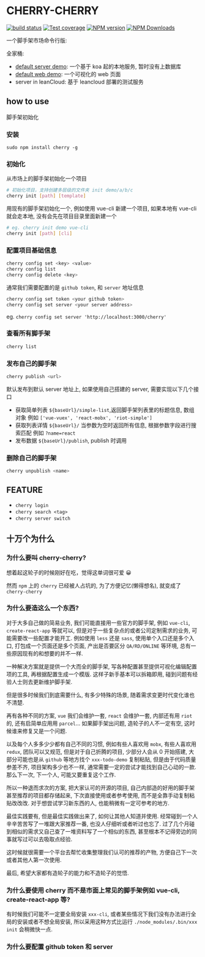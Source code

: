 # CHERRY-CHERRY

[![build status](https://img.shields.io/travis/cyseria/cherry-scaffold/master.svg?style=flat-square)](https://travis-ci.org/cyseria/cherry-scaffold)
[![Test coverage](https://img.shields.io/codecov/c/github/cyseria/cherry-scaffold.svg?style=flat-square)](https://codecov.io/github/cyseria/cherry-scaffold?branch=master)
[![NPM version](https://img.shields.io/npm/v/cherry-scaffold.svg?style=flat-square)](https://www.npmjs.com/package/cherry-scaffold)
[![NPM Downloads](https://img.shields.io/npm/dm/cherry-scaffold.svg?style=flat-square&maxAge=43200)](https://www.npmjs.com/package/cherry-scaffold)

一个脚手架市场命令行版:

全家桶:
- [default server demo](https://github.com/cyseria/cherry-default-server): 一个基于 koa 起的本地服务, 暂时没有上数据库
- [default web demo](https://github.com/cyseria/cherry-default-web): 一个可视化的 web 页面
- server in leanCloud: 基于 leancloud 部署的测试服务


## how to use
脚手架初始化

### 安装
```
sudo npm install cherry -g
```

### 初始化

从市场上的脚手架初始化一个项目
```bash
# 初始化项目，支持创建多层级的文件夹 init demo/a/b/c
cherry init [path] [template]
```

用现有的脚手架初始化一个, 例如使用 vue-cli 新建一个项目, 如果本地有 vue-cli 就会走本地, 没有会先在项目目录里面新建一个
```bash
# eg. cherry init demo vue-cli
cherry init [path] [cli]
```

### 配置项目基础信息
```bash
cherry config set <key> <value>
cherry config list
cherry config delete <key>
```

通常我们需要配置的是 `github token`, 和 `server` 地址信息

```bash
cherry config set token <your github token>
cherry config set server <your server address>
```

eg. `cherry config set server 'http://localhost:3000/cherry'`

### 查看所有脚手架
```bash
cherry list
```

### 发布自己的脚手架
```bash
cherry publish <url>
```

默认发布到默认 server 地址上, 如果使用自己搭建的 server, 需要实现以下几个接口

- 获取简单列表
    `${baseUrl}/simple-list`,返回脚手架列表里的标题信息, 数组对象
    例如 `['vue-vuex', 'react-mobx', 'riot-simple']`
- 获取列表详情
    `${baseUrl}/` 当参数为空时返回所有信息, 根据参数字段进行搜索匹配
    例如 `?name=react`
- 发布数据
    `${baseUrl}/publish`, publish 时调用

### 删除自己的脚手架
```bash
cherry unpublish <name>
```

## FEATURE

- `cherry login`
- `cherry search <tag>`
- `cherry server switch`

## 十万个为什么

### 为什么要叫 cherry-cherry?
想着起这轮子的时候刚好在吃，觉得这单词很可爱 😀

然而 `npm` 上的 `cherry` 已经被人占坑的, 为了方便记忆(懒得想名), 就变成了 `cherry-cherry`

### 为什么要造这么一个东西?

对于大多自己做的简易业务, 我们可能直接用一些官方的脚手架, 例如 `vue-cli`, `create-react-app` 等就可以, 但是对于一些复杂点的或者公司定制需求的业务, 可能需要改一些配置才能开工. 例如使用 `less` 还是 `sass`, 使用单个入口还是多个入口, 打包成一个页面还是多个页面, 产出是否要区分 `QA/RD/ONLINE` 等环境, 总有一些原因现有的和想要的并不一样.

一种解决方案就是提供一个大而全的脚手架, 写各种配置甚至提供可视化编辑配置项的工具, 再根据配置生成一个模版. 这样子新手基本可以拆箱即用, 碰到问题有经验人士则去更新维护脚手架.

但是很多时候我们到底需要什么, 有多少特殊的场景, 随着需求变更时代变化谁也不清楚.

再有各种不同的方案, `vue` 我们会维护一套, `react` 会维护一套, 内部还有用 `riot` 的, 还有启简单应用用 `parcel`... 如果脚手架出问题, 造轮子的人不一定有空, 这时候谁来修复又是一个问题.

以及每个人多多少少都有自己不同的习惯, 例如有些人喜欢用 `mobx`, 有些人喜欢用 `redux`, 团队可以又规范, 但是对于自己折腾的项目, 少部分人会从 0 开始搭建, 大部分可能也是从 `github` 等地方找个 `xxx-todo-demo` 复制粘贴, 但是由于代码质量参差不齐, 项目架构多少也不一样, 通常需要一定的尝试才能找到自己心动的一款. 那么下一次, 下一个人, 可能又要重复这个工作.

所以一种退而求次的方案, 把大家认可的开源的项目, 自己内部造的好用的脚手架甚至推荐的项目都存储起来, 下次直接使用或者参考使用, 而不是全靠手动复制粘贴改改改. 对于想尝试学习新东西的人, 也能稍微有一定可参考的地方.

最佳实践要有, 但是最佳实践做出来了, 如何让其他人知道并使用. 经常碰到一个人辛辛苦苦写了一堆跟大家推荐一番, 也没人仔细听或者听过也忘了. 过了几个月碰到相似的需求又自己查了一堆资料写了一个相似的东西, 甚至根本不记得旁边的同事就写过可以去吸取点经验.

这时候就很需要一个平台去帮忙收集整理我们认可的推荐的产物, 方便自己下一次或者其他人第一次使用.

最后, 希望大家都有造轮子的能力和不造轮子的觉悟.

### 为什么要使用 cherry 而不是市面上常见的脚手架例如 vue-cli, create-react-app 等?
有时候我们可能不一定要全局安装 `xxx-cli`, 或者某些情况下我们没有办法进行全局的安装或者不想全局安装, 所以采用这种方式比运行 `./node_modules/.bin/xxx init` 会稍微快一点.

### 为什么要配置 github token 和 server


